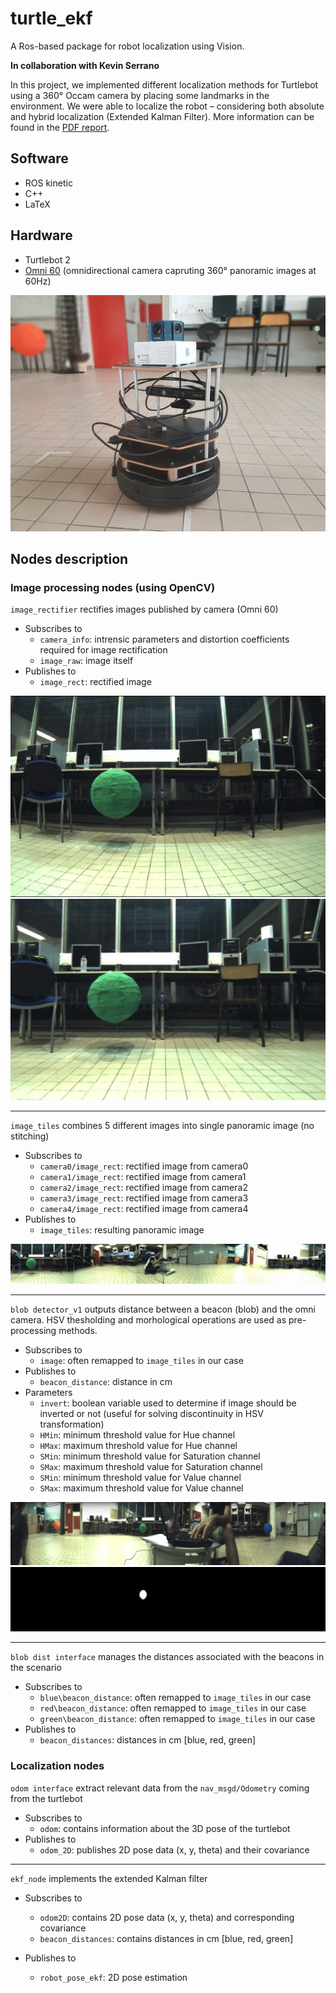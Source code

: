 # turtle_ekf
A Ros-based package for robot localization using Vision.


**In collaboration with Kevin Serrano**

In this project, we implemented different localization methods for Turtlebot using a 360° Occam camera by placing some landmarks in the environment.
We were able to localize the robot – considering both absolute and hybrid localization (Extended Kalman Filter). 
More information can be found in the [PDF report](Presentation_ALI_Serrano.pdf).


## Software
* ROS kinetic
* C++
* LaTeX

## Hardware
* Turtlebot 2
* [Omni 60] (omnidirectional camera capruting 360° panoramic images at 60Hz)

![turtlebot](/Images/turtlebot.jpg)

## Nodes description

### Image processing nodes (using OpenCV)

`image_rectifier` rectifies images published by camera (Omni 60)
* Subscribes to
  * `camera_info`: intrensic parameters and distortion coefficients required for image rectification
  * `image_raw`: image itself
* Publishes to
  * `image_rect`: rectified image
  
![raw_image](/Images/non_rectified.jpg "Raw color image") ![rectified](/Images/rectified.jpg "Rectified color image")
___
  
`image_tiles` combines 5 different images into single panoramic image (no stitching)
* Subscribes to
  * `camera0/image_rect`: rectified image from camera0
  * `camera1/image_rect`: rectified image from camera1
  * `camera2/image_rect`: rectified image from camera2
  * `camera3/image_rect`: rectified image from camera3
  * `camera4/image_rect`: rectified image from camera4
* Publishes to
  * `image_tiles`: resulting panoramic image
  
![tiles](/Images/tiles.jpg)
___
  
`blob detector_v1` outputs distance between a beacon (blob) and the omni camera. HSV thesholding and morhological operations are used as pre-processing methods.
* Subscribes to
  * `image`: often remapped to `image_tiles` in our case
* Publishes to
  * `beacon_distance`: distance in cm
* Parameters
  * `invert`: boolean variable used to determine if image should be inverted or not (useful for solving discontinuity in HSV transformation)
  * `HMin`: minimum threshold value for Hue channel
  * `HMax`: maximum threshold value for Hue channel
  * `SMin`: minimum threshold value for Saturation channel
  * `SMax`: maximum threshold value for Saturation channel
  * `SMin`: minimum threshold value for Value channel
  * `SMax`: maximum threshold value for Value channel
  
![green_blob](/Images/blob_1.jpg "Green beacon detected") ![green_mask](/Images/blob_2.jpg "Green mask")
___

`blob dist interface` manages the distances associated with the beacons in the scenario
* Subscribes to
  * `blue\beacon_distance`: often remapped to `image_tiles` in our case
  * `red\beacon_distance`: often remapped to `image_tiles` in our case
  * `green\beacon_distance`: often remapped to `image_tiles` in our case
* Publishes to
  * `beacon_distances`: distances in cm [blue, red, green]

### Localization nodes

`odom interface` extract relevant data from the `nav_msgd/Odometry` coming from the turtlebot
* Subscribes to
  * `odom`: contains information about the 3D pose of the turtlebot
* Publishes to
  * `odom_2D`: publishes 2D pose data (x, y, theta) and their covariance
  
___
  
`ekf_node` implements the extended Kalman filter
* Subscribes to
  * `odom2D`: contains 2D pose data (x, y, theta) and corresponding covariance
  * `beacon_distances`: contains distances in cm [blue, red, green]
* Publishes to
  * `robot_pose_ekf`: 2D pose estimation
  
  [Omni 60]: https://occamvisiongroup.com/product/omni-60-omnidirectional-camera/

